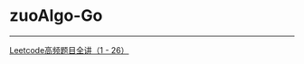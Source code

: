 # zuoAlgo-Go

---

[Leetcode高频题目全讲（1 - 26）](https://github.com/pengpeng404/zuoAlgo-Go/tree/main/LeetcodeTopQuestions)
